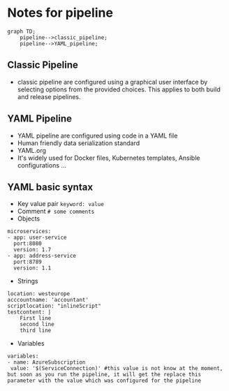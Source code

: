 # Notes for pipeline

```mermaid
graph TD;
    pipeline-->classic_pipeline;
    pipeline-->YAML_pipeline;
```

## Classic Pipeline
- classic pipeline are configured using a graphical user interface by selecting options from the provided choices. This applies to both build and release pipelines.

## YAML Pipeline
- YAML pipeline are configured using code in a YAML file
- Human friendly data serialization standard
- YAML.org
- It's widely used for Docker files, Kubernetes templates, Ansible configurations ...

## YAML basic syntax
- Key value pair
```keyword: value```
- Comment
```# some comments```
- Objects
```
microservices:
- app: user-service
  port:8080
  version: 1.7
- app: address-service
  port:8789
  version: 1.1
```
- Strings
```
location: westeurope
acccountname: 'accountant'
scriptlocation: "inlineScript"
testcontent: |
    First line
    second line
    third line
```
- Variables
```
variables:
- name: AzureSubscription
 value: '$(ServiceConnection)' #this value is not know at the moment, but soon as you run the pipeline, it will get the replace this parameter with the value which was configured for the pipeline
```

